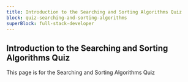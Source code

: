 ```yaml
---
title: Introduction to the Searching and Sorting Algorithms Quiz
block: quiz-searching-and-sorting-algorithms
superBlock: full-stack-developer
---
```


## Introduction to the Searching and Sorting Algorithms Quiz

This page is for the Searching and Sorting Algorithms Quiz
